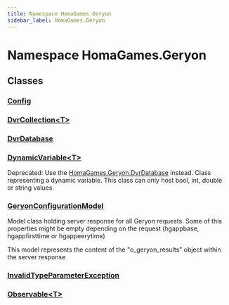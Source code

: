 ```yaml
---
title: Namespace HomaGames.Geryon
sidebar_label: HomaGames.Geryon
---
```

# Namespace HomaGames.Geryon
## Classes
### [Config](../HomaGames.Geryon/Config)

### [DvrCollection&lt;T&gt;](../HomaGames.Geryon/DvrCollection`T`)

### [DvrDatabase](../HomaGames.Geryon/DvrDatabase)

### [DynamicVariable&lt;T&gt;](../HomaGames.Geryon/DynamicVariable`T`)
Deprecated: Use the [HomaGames.Geryon.DvrDatabase](../HomaGames.Geryon/DvrDatabase) instead.
Class representing a dynamic variable. This class can only host bool, int, double or string values.
### [GeryonConfigurationModel](../HomaGames.Geryon/GeryonConfigurationModel)
Model class holding server response for all Geryon requests.
Some of this properties might be empty depending on the
request (hgappbase, hgappfirsttime or hgappeerytime)

This model represents the content of the "o_geryon_results" object within
the server response
### [InvalidTypeParameterException](../HomaGames.Geryon/InvalidTypeParameterException)

### [Observable&lt;T&gt;](../HomaGames.Geryon/Observable`T`)

